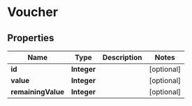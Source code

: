 

# Voucher


## Properties

| Name | Type | Description | Notes |
|------------ | ------------- | ------------- | -------------|
|**id** | **Integer** |  |  [optional] |
|**value** | **Integer** |  |  [optional] |
|**remainingValue** | **Integer** |  |  [optional] |




